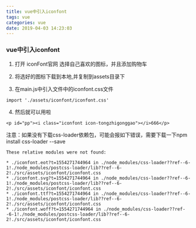 ```yaml
---
title: vue中引入iconfont
tags: vue
categories: vue
date: 2019-04-03 14:23:03
---
```


### vue中引入iconfont
1. 打开 iconFont官网 选择自己喜欢的图标，并且添加购物车

2. 将选好的图标下载到本地,并复制到assets目录下

3. 在main.js中引入文件中的iconfont.css文件
```
import './assets/iconfont/iconfont.css'
```
4. 然后就可以用啦
```
<p id="pp"><i class="iconfont icon-tongzhigonggao"></i>666</p>
```

注意：如果没有下载css-loader依赖包，可能会报如下错误，需要下载一下npm install css-loader --save
```
These relative modules were not found:

* ./iconfont.eot?t=1554271744964 in ./node_modules/css-loader??ref--6-1!./node_modules/postcss-loader/lib??ref--6-2!./src/assets/iconfont/iconfont.css
* ./iconfont.svg?t=1554271744964 in ./node_modules/css-loader??ref--6-1!./node_modules/postcss-loader/lib??ref--6-2!./src/assets/iconfont/iconfont.css
* ./iconfont.ttf?t=1554271744964 in ./node_modules/css-loader??ref--6-1!./node_modules/postcss-loader/lib??ref--6-2!./src/assets/iconfont/iconfont.css
* ./iconfont.woff?t=1554271744964 in ./node_modules/css-loader??ref--6-1!./node_modules/postcss-loader/lib??ref--6-2!./src/assets/iconfont/iconfont.css
```